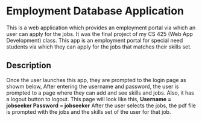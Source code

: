 #  Employment Database Application
   This is a web application which provides an employment portal via which an user can apply for the jobs.
   It was the final project of my CS 425 (Web App Development) class. This app is an employment portal for special need students
   via which they can apply for the jobs that matches their skills set. 
## Description
   Once the user launches this app, they are prompted to the login page as showm below,
   After entering the username and password, the user is prompted to a page where they can add and see skills and jobs. 
   Also, it has a logout button to logout. This page will look like this,
 **Username = jobseeker
   Password = jobseeker**
   After the user selects the jobs, the pdf file is prompted with the jobs and the skills set of the user for that job.

